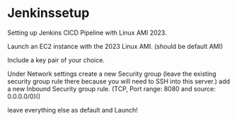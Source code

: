 # Jenkinssetup
Setting up Jenkins CICD Pipeline with Linux AMI 2023.

Launch an EC2 instance with the 2023 Linux AMI. (should be default AMI)

Include a key pair of your choice. 

Under Network settings create a new Security group (leave the existing security group rule there because you will need to SSH into this server.) add a new Inbound Security group rule. (TCP, Port range: 8080 and source: 0.0.0.0/0)()

leave everything else as default and Launch!

